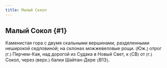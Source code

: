 ```yaml
---
title: Малый Сокол
---
```

## Малый Сокол {#1}

Каменистая гора с двумя скальными вершинами, разделенными неширокой седловиной; на склонах можжевеловые рощи. ⦅Юж.⦆ отрог ⦅г.⦆ Перчем-Кая, над дорогой из Судака в Новый Свет, к ⦅СВ⦆ от ⦅г.⦆ Сокол, через ⦅верх.⦆ балки Шайтан-Дере ⦃В13⦄.
